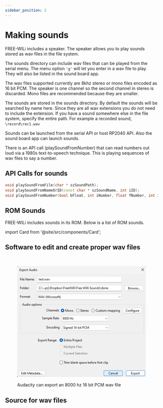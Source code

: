 ```yaml
---
sidebar_position: 2
---
```


# Making sounds

FREE-WILi includes a speaker. The speaker allows you to play sounds stored as wav files in the file system.

The sounds directory can include wav files that can be played from the serial menu. The menu option `'g'` will let you enter in a wav file to play. They will also be listed in the sound board app.

The wav files supported currently are 8khz stereo or mono files encoded as 16 bit PCM. The speaker is one channel so the second channel in stereo is discarded. Mono files are recommended because they are smaller.

The sounds are stored in the sounds directory. By default the sounds will be searched by name here. Since they are all wav extensions you do not need to include the extension. If you have a sound somewhere else in the file system, specify the entire path. For example a recorded sound, `\record\rec1.wav`

Sounds can be launched from the serial API or host RP2040 API. Also the sound board app can launch sounds.

There is an API call (playSoundFromNumber) that can read numbers out loud via a 1980s text-to-speech technique. This is playing sequences of wav files to say a number.

## API Calls for sounds

```cpp
void playSoundFromFile(char * szSoundPath);
void playSoundFromNameOrID(const char * szSoundName, int iID);
void playSoundFromNumber(bool bFloat, int iNumber, float fNumber, int iFloatDigits);
```

## ROM Sounds

FREE-WILi includes sounds in its ROM. Below is a list of ROM sounds.

import Card from '@site/src/components/Card'; 

<Card 
  title="FwROMAudioAssets.pdf"
  description="pdf"
  link="/downloads/FwROMAudioAssets.pdf" 
  imageUrl="/img/png-download.png"
/>

## Software to edit and create proper wav files

<Card 
  title="Home"
  description="Audacity ®"
  link="https://www.audacityteam.org/" 
  imageUrl="/img/Audacity.svg"
/>

<br/>

<div class="text--center">

<figure>

![Audacity can export an 8000 hz 16 bit PCM wav file](../assets/edit-wav-files.png "Audacity can export an 8000 hz 16 bit PCM wav file")
<figcaption>Audacity can export an 8000 hz 16 bit PCM wav file</figcaption>
</figure>
</div>

## Source for wav files 

<Card 
  title="WavSource.com: Free Wav Files and Sound Bites"
  description=""
  link="https://www.wavsource.com/" 
  imageUrl="https://www.wavsource.com/favicon.ico"
/>